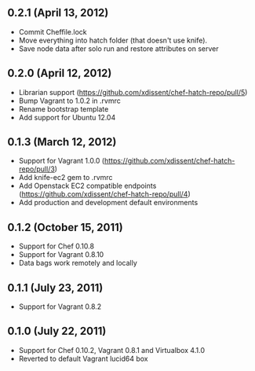 ## 0.2.1 (April 13, 2012)

  - Commit Cheffile.lock
  - Move everything into hatch folder (that doesn't use knife).
  - Save node data after solo run and restore attributes on server

## 0.2.0 (April 12, 2012)

  - Librarian support (https://github.com/xdissent/chef-hatch-repo/pull/5)
  - Bump Vagrant to 1.0.2 in .rvmrc
  - Rename bootstrap template
  - Add support for Ubuntu 12.04

## 0.1.3 (March 12, 2012)

  - Support for Vagrant 1.0.0 (https://github.com/xdissent/chef-hatch-repo/pull/3)
  - Add knife-ec2 gem to .rvmrc
  - Add Openstack EC2 compatible endpoints (https://github.com/xdissent/chef-hatch-repo/pull/4)
  - Add production and development default environments

## 0.1.2 (October 15, 2011)

  - Support for Chef 0.10.8
  - Support for Vagrant 0.8.10
  - Data bags work remotely and locally

## 0.1.1 (July 23, 2011)

  - Support for Vagrant 0.8.2

## 0.1.0 (July 22, 2011)

  - Support for Chef 0.10.2, Vagrant 0.8.1 and Virtualbox 4.1.0
  - Reverted to default Vagrant lucid64 box
